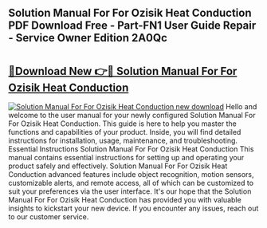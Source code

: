 ## Solution Manual For For Ozisik Heat Conduction PDF Download Free - Part-FN1 User Guide Repair - Service Owner Edition 2A0Qc

# <h2><a href="http://bc52820.oget.top/?id=Solution+Manual+For+For+Ozisik+Heat+Conduction">🔗Download New 👉🔴 Solution Manual For For Ozisik Heat Conduction</a></h2>

[![Solution Manual For For Ozisik Heat Conduction new download](https://i.imgur.com/5g1atiW.png)](http://bc52820.oget.top/?id=Solution+Manual+For+For+Ozisik+Heat+Conduction)
Hello and welcome to the user manual for your newly configured Solution Manual For For Ozisik Heat Conduction. This guide is here to help you master the functions and capabilities of your product. Inside, you will find detailed instructions for installation, usage, maintenance, and troubleshooting. Essential Instructions Solution Manual For For Ozisik Heat Conduction This manual contains essential instructions for setting up and operating your product safely and effectively. Solution Manual For For Ozisik Heat Conduction advanced features include object recognition, motion sensors, customizable alerts, and remote access, all of which can be customized to suit your preferences via the user interface. It's our hope that the Solution Manual For For Ozisik Heat Conduction has provided you with valuable insights to kickstart your new device. If you encounter any issues, reach out to our customer service.
